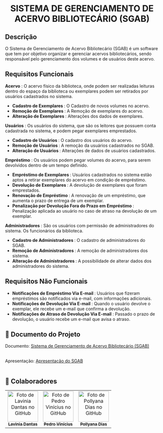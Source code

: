 <h1 align="center">SISTEMA DE GERENCIAMENTO DE ACERVO BIBLIOTECÁRIO (SGAB)</h1>


## **Descrição**
O Sistema de Gerenciamento de Acervo Bibliotecário (SGAB) é um software que tem por objetivo organizar e gerenciar acervos bibliotecários, sendo responsável pelo gerenciamento dos volumes e de usuários deste acervo.


## Requisitos Funcionais
**Acervo** : O acervo físico da biblioteca, onde podem ser realizadas leituras dentro do espaço da biblioteca ou exemplares podem ser retirados por usuários cadastrados no sistema.
* <b> Cadastro de Exemplares </b>: O Cadastro de novos volumes no acervo.
* <b> Remoção de Exemplares </b>: A Remoção de exemplares do acervo.
* <b> Alteração de Exemplares </b>: Alterações dos dados de exemplares.

**Usuários** : Os usuários do sistema, que são os leitores que possuem conta cadastrada no sistema, e podem pegar exemplares emprestados.
* <b> Cadastro de Usuários </b>: O cadastro dos usuários do acervo.
* <b> Remoção de Usuários </b>: A remoção da usuários cadastrados no SGAB.
* <b> Alteração de Usuários </b>: Alterações de dados de usuários cadastrados.

**Empréstimo** : Os usuários podem pegar volumes do acervo, para serem devolvidos dentro de um tempo definido.
* <b> Empréstimo de Exemplares </b>: Usuários cadastrados no sistema estão aptos a retirar exemplares do acervo em condição de empréstimo.
* <b> Devolução de Exemplares </b>: A devolução de exemplares que foram emprestados.
* <b> Renovação de Empréstimo </b>: A renovação de um empréstimo, que aumenta o prazo de entrega de um exemplar.
* <b> Penalização por Devolução Fora do Prazo em Empréstimo </b>: Penalização aplicada ao usuário no caso de atraso na devolução de um exemplar.

**Administradores** : São os usuários com permissão de administradores do sistema. Os funcionários da biblioteca.
* <b> Cadastro de Administradores </b>: O cadastro de administradores do SGAB.
* <b> Remoção de Administradores </b>: A remoção de administradores dos sistema.
* <b> Alteração de Administradores </b>: A possibilidade de alterar dados dos administradores do sistema.


## Requisitos Não Funcionais
* <b> Notificações de Empréstimo Via E-mail </b>: Usuários que fizeram empréstimos são notificados via e-mail, com informações adicionais.
* <b> Notificações de Devolução Via E-mail </b>: Quando o usuário devolve o exemplar, ele recebe um e-mail que confirma a devolução.
* <b> Notificações de Atraso de Devolução Via E-mail </b>: Passado o prazo de devolução, o usuário recebe um e-mail que avisa o atraso.

  
## 📑 Documento do Projeto
<table>
  Documento: 
  <a href= "https://docs.google.com/document/d/1iDARX8hfD6CvpUMOUtUOb-ttJYDn8J8OdbGw0ZdQWqE/edit?usp=sharing">
    Sistema de Gerenciamento de Acervo Bibliotecário (SGAB)
  </a>
</table>
<table>
  Apresentação: 
  <a href="https://www.canva.com/design/DAFqe9jHT6s/8AqfwoRr9gzYGnxeYwapXA/edit">
    Apresentação do SGAB
  </a>
</table>


## :handshake: Colaboradores
<table>
  <tr>
    <td align="center">
      <a href="https://github.com/LilPuppet">
        <img src="https://avatars.githubusercontent.com/u/100712081?v=4" width="100px;" alt="Foto de Lavinia Dantas no GitHub"/><br>
        <sub>
          <b>Lavinia Dantas</b>
        </sub>
      </a>
    </td>
    <td align="center">
      <a href="https://github.com/CaraChaato">
        <img src="https://avatars.githubusercontent.com/u/110605121?v=4" width="100px;" alt="Foto de Pedro Vinícius no GitHub"/><br>
        <sub>
          <b>Pedro Vinícius</b>
        </sub>
      </a>
    </td>
    <td align="center">
      <a href="https://github.com/Pollyanadias">
        <img src="https://avatars.githubusercontent.com/u/110605099?v=4" width="100px;" alt="Foto de Pollyana Dias no GitHub"/><br>
        <sub>
          <b>Pollyana Dias</b>
        </sub>
      </a>
    </td>
  </tr>
</table> 



